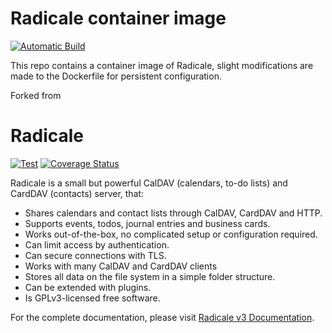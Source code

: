 # Radicale container image

[![Automatic Build](https://github.com/0ranki/Radicale/actions/workflows/build-container.yml/badge.svg)](https://github.com/0ranki/Radicale/actions/workflows/build-container.yml)

This repo contains a container image of Radicale, slight modifications are
made to the Dockerfile for persistent configuration.

Forked from [](https://github.com/Kozea/Radicale)

# Radicale

[![Test](https://github.com/Kozea/Radicale/actions/workflows/test.yml/badge.svg?branch=v3)](https://github.com/Kozea/Radicale/actions/workflows/test.yml)
[![Coverage Status](https://coveralls.io/repos/github/Kozea/Radicale/badge.svg?branch=v3)](https://coveralls.io/github/Kozea/Radicale?branch=v3)

Radicale is a small but powerful CalDAV (calendars, to-do lists) and CardDAV
(contacts) server, that:

* Shares calendars and contact lists through CalDAV, CardDAV and HTTP.
* Supports events, todos, journal entries and business cards.
* Works out-of-the-box, no complicated setup or configuration required.
* Can limit access by authentication.
* Can secure connections with TLS.
* Works with many CalDAV and CardDAV clients
* Stores all data on the file system in a simple folder structure.
* Can be extended with plugins.
* Is GPLv3-licensed free software.

For the complete documentation, please visit
[Radicale v3 Documentation](https://radicale.org/v3.html).
